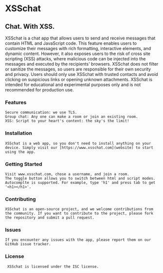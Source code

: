 # XSSchat

## Chat. With XSS.

XSSchat is a chat app that allows users to send and receive messages that contain HTML and JavaScript code. This feature enables users to customize their messages with rich formatting, interactive elements, and dynamic content. However, it also exposes users to the risk of cross site scripting (XSS) attacks, where malicious code can be injected into the messages and executed by the recipients' browsers. XSSchat does not filter or sanitize the messages, so users are responsible for their own security and privacy. Users should only use XSSchat with trusted contacts and avoid clicking on suspicious links or opening unknown attachments. XSSchat is intended for educational and experimental purposes only and is not recommended for production use.

### Features

    Secure communication: we use TLS.
    Group chat: Any one can make a room or join an existing room.
    XSS: Script to your heart's content: the sky's the limit!

### Installation

    XSSchat is a web app, so you don't need to install anything on your device. Simply visit our [https://www.xsschat.com](website) to start using the app.

### Getting Started

    Visit www.xsschat.com, chose a username, and join a room.
    The toggle button allows you to switch between html and script modes.
    Autocomplte is supported. For example, type 'h1' and press tab to get '<h1></h1>'.

### Contributing

    XSSchat is an open-source project, and we welcome contributions from the community. If you want to contribute to the project, please fork the repository and submit a pull request.

### Issues

    If you encounter any issues with the app, please report them on our GitHub issue tracker.

### License

     XSSchat is licensed under the ISC license.
